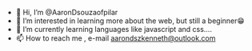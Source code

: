 - 👋 Hi, I’m @AaronDsouzaofpilar
- 👀 I’m interested in learning more about the web, but still a beginner😁
- 🌱 I’m currently learning languages like javascript and css....
- 📫 How to reach me , e-mail aarondszkenneth@outlook.com

<!---
AaronDsouzaofpilar/AaronDsouzaofpilar is a ✨ special ✨ repository because its `README.md` (this file) appears on your GitHub profile.
You can click the Preview link to take a look at your changes.
--->
